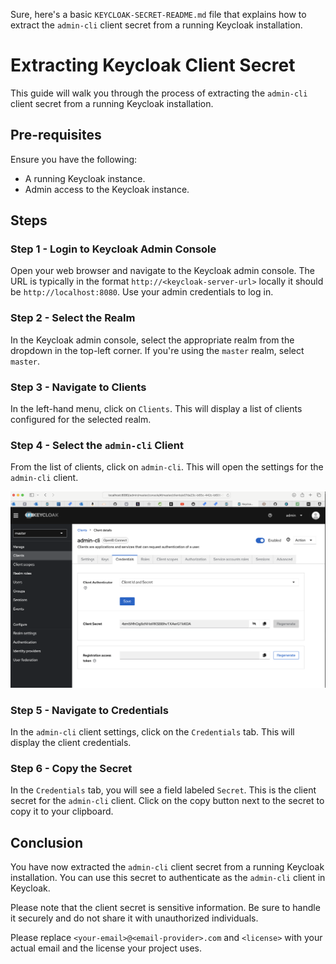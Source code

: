 Sure, here's a basic `KEYCLOAK-SECRET-README.md` file that explains how to extract the `admin-cli` client secret from a running Keycloak installation.

# Extracting Keycloak Client Secret

This guide will walk you through the process of extracting the `admin-cli` client secret from a running Keycloak installation.

## Pre-requisites

Ensure you have the following:

- A running Keycloak instance.
- Admin access to the Keycloak instance.

## Steps

### Step 1 - Login to Keycloak Admin Console

Open your web browser and navigate to the Keycloak admin console. The URL is typically in the format `http://<keycloak-server-url>` locally it should be `http://localhost:8080`. Use your admin credentials to log in.

### Step 2 - Select the Realm

In the Keycloak admin console, select the appropriate realm from the dropdown in the top-left corner. If you're using the `master` realm, select `master`.

### Step 3 - Navigate to Clients

In the left-hand menu, click on `Clients`. This will display a list of clients configured for the selected realm.

### Step 4 - Select the `admin-cli` Client

From the list of clients, click on `admin-cli`. This will open the settings for the `admin-cli` client.

![Admin CLI Client Secret](offices/admin-cli-client-secret.png)
### Step 5 - Navigate to Credentials

In the `admin-cli` client settings, click on the `Credentials` tab. This will display the client credentials.

### Step 6 - Copy the Secret

In the `Credentials` tab, you will see a field labeled `Secret`. This is the client secret for the `admin-cli` client. Click on the copy button next to the secret to copy it to your clipboard.

## Conclusion

You have now extracted the `admin-cli` client secret from a running Keycloak installation. You can use this secret to authenticate as the `admin-cli` client in Keycloak.

Please note that the client secret is sensitive information. Be sure to handle it securely and do not share it with unauthorized individuals.

Please replace `<your-email>@<email-provider>.com` and `<license>` with your actual email and the license your project uses.